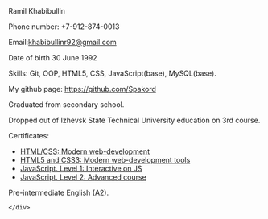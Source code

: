 <!DOCTYPE html>

<head>
    <meta charset="UTF-8">
    <meta name="viewport" content="width=device-width, initial-scale=1.0">
    <link rel="stylesheet" href="">
    <title>CV</title>
</head>

<body>
    <div>Ramil Khabibullin
        <p>Phone number: +7-912-874-0013</p>
        <span>Email:</span><a href="mailto:khabibullinr92@gmail.com"><span>khabibullinr92@gmail.com</span></a>
        <p>Date of birth 30 June 1992</p>
        <p>Skills: Git, OOP, HTML5, CSS, JavaScript(base), MySQL(base).</p>
        <div>My github page: <a href="https://github.com/Spakord">https://github.com/Spakord</a></div>
        <div>
            <p>Graduated from secondary school.</p>
            <p>Dropped out of Izhevsk State Technical University education on 3rd course.</p>
            <p>Сertificates:</p>
            <ul class="">
                <li class=""><span class=""><a target="_blank" href="https://geekbrains.ru/certificates/436641">HTML/CSS: Modern web-development</a></span></li>
                <li class=""><span class=""><a target="_blank" href="https://geekbrains.ru/certificates/456517">HTML5 and CSS3: Modern web-development tools</a></span></li>
                <li class=""><span class=""><a target="_blank" href="https://geekbrains.ru/certificates/452039">JavaScript. Level 1: Interactive on JS</a></span></li>
                <li class=""><span class=""><a target="_blank" href="https://geekbrains.ru/certificates/481644">JavaScript. Level 2: Advanced course</a></span></li>
            </ul>
        </div>
        <p>Pre-intermediate English (A2).</p>

    </div>
</body>

</html>
